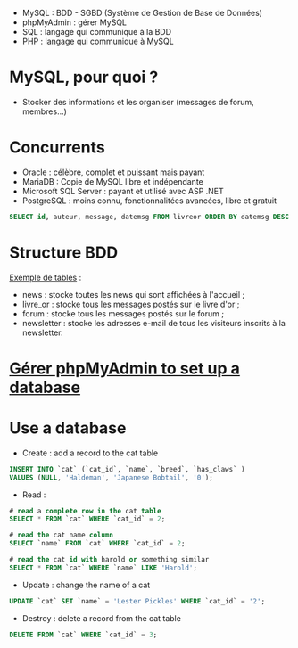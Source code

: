 - MySQL : BDD - SGBD (Système de Gestion de Base de Données)
- phpMyAdmin : gérer MySQL
- SQL : langage qui communique à la BDD
- PHP : langage qui communique à MySQL

# MySQL, pour quoi ?
- Stocker des informations et les organiser (messages de forum, membres…)

# Concurrents
- Oracle : célèbre, complet et puissant mais payant
- MariaDB : Copie de MySQL libre et indépendante
- Microsoft SQL Server : payant et utilisé avec ASP .NET
- PostgreSQL : moins connu, fonctionnalitées avancées, libre et gratuit

```sql
SELECT id, auteur, message, datemsg FROM livreor ORDER BY datemsg DESC LIMIT 0, 10
```

# Structure BDD
[Exemple de tables](https://openclassrooms.com/en/courses/918836-concevez-votre-site-web-avec-php-et-mysql/913655-quest-ce-quune-base-de-donnees#/id/r-2174731) :
- news : stocke toutes les news qui sont affichées à l'accueil ;
- livre_or : stocke tous les messages postés sur le livre d'or ;
- forum : stocke tous les messages postés sur le forum ;
- newsletter : stocke les adresses e-mail de tous les visiteurs inscrits à la newsletter.

# [Gérer phpMyAdmin to set up a database](https://openclassrooms.com/en/courses/918836-concevez-votre-site-web-avec-php-et-mysql/913893-phpmyadmin)

# Use a database
- Create : add a record to the cat table
```sql
INSERT INTO `cat` (`cat_id`, `name`, `breed`, `has_claws` ) 
VALUES (NULL, 'Haldeman', 'Japanese Bobtail', '0'); 
```
- Read : 
```sql
# read a complete row in the cat table
SELECT * FROM `cat` WHERE `cat_id` = 2;

# read the cat name column
SELECT `name` FROM `cat` WHERE `cat_id` = 2;

# read the cat id with harold or something similar
SELECT * FROM `cat` WHERE `name` LIKE 'Harold';
```
- Update : change the name of a cat
```sql
UPDATE `cat` SET `name` = 'Lester Pickles' WHERE `cat_id` = '2';
```
- Destroy : delete a record from the cat table
```sql
DELETE FROM `cat` WHERE `cat_id` = 3;
```
